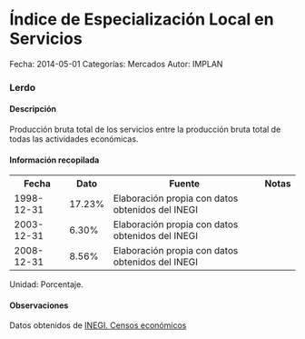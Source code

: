 Índice de Especialización Local en Servicios
=====

Fecha: 2014-05-01
Categorías: Mercados
Autor: IMPLAN

### Lerdo

#### Descripción

Producción bruta total de los servicios entre la producción bruta total de todas las actividades económicas.

#### Información recopilada

<table class="table table-hover table-bordered">
  <tr><th>Fecha</th><th>Dato</th><th>Fuente</th><th>Notas</th></tr>
  <tr><td>1998-12-31</td><td>17.23%</td><td>Elaboración propia con datos obtenidos del INEGI</td><td></td></tr>
  <tr><td>2003-12-31</td><td>6.30%</td><td>Elaboración propia con datos obtenidos del INEGI</td><td></td></tr>
  <tr><td>2008-12-31</td><td>8.56%</td><td>Elaboración propia con datos obtenidos del INEGI</td><td></td></tr>
</table>

Unidad: Porcentaje.

#### Observaciones

Datos obtenidos de [INEGI. Censos económicos](http://www3.inegi.org.mx/sistemas/saic/)
